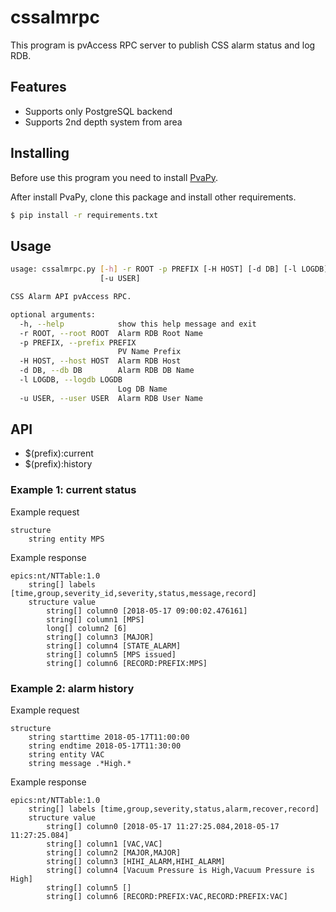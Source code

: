 # cssalmrpc

This program is pvAccess RPC server to publish CSS alarm status and log RDB.

## Features
- Supports only PostgreSQL backend
- Supports 2nd depth system from area

## Installing

Before use this program you need to install [PvaPy](https://github.com/epics-base/pvaPy).

After install PvaPy, clone this package and install other requirements.

```bash
$ pip install -r requirements.txt
```

## Usage

```bash
usage: cssalmrpc.py [-h] -r ROOT -p PREFIX [-H HOST] [-d DB] [-l LOGDB]
                    [-u USER]

CSS Alarm API pvAccess RPC.

optional arguments:
  -h, --help            show this help message and exit
  -r ROOT, --root ROOT  Alarm RDB Root Name
  -p PREFIX, --prefix PREFIX
                        PV Name Prefix
  -H HOST, --host HOST  Alarm RDB Host
  -d DB, --db DB        Alarm RDB DB Name
  -l LOGDB, --logdb LOGDB
                        Log DB Name
  -u USER, --user USER  Alarm RDB User Name
```

## API

- $(prefix):current
- $(prefix):history

### Example 1: current status

Example request
```
structure 
    string entity MPS
```


Example response
```
epics:nt/NTTable:1.0
    string[] labels [time,group,severity_id,severity,status,message,record]
    structure value
        string[] column0 [2018-05-17 09:00:02.476161]
        string[] column1 [MPS]
        long[] column2 [6]
        string[] column3 [MAJOR]
        string[] column4 [STATE_ALARM]
        string[] column5 [MPS issued]
        string[] column6 [RECORD:PREFIX:MPS]
```

### Example 2: alarm history

Example request
```
structure 
    string starttime 2018-05-17T11:00:00
    string endtime 2018-05-17T11:30:00
    string entity VAC
    string message .*High.*
```


Example response
```
epics:nt/NTTable:1.0
    string[] labels [time,group,severity,status,alarm,recover,record]
    structure value
        string[] column0 [2018-05-17 11:27:25.084,2018-05-17 11:27:25.084]
        string[] column1 [VAC,VAC]
        string[] column2 [MAJOR,MAJOR]
        string[] column3 [HIHI_ALARM,HIHI_ALARM]
        string[] column4 [Vacuum Pressure is High,Vacuum Pressure is High]
        string[] column5 []
        string[] column6 [RECORD:PREFIX:VAC,RECORD:PREFIX:VAC]

```
